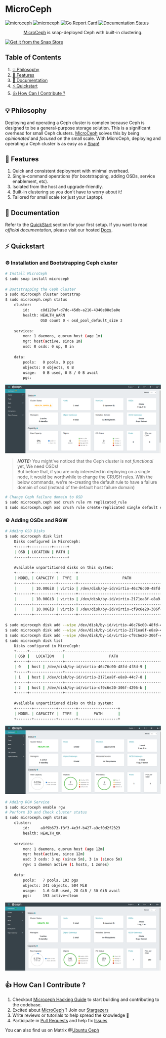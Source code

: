 # MicroCeph

[![microceph](https://snapcraft.io/microceph/badge.svg)](https://snapcraft.io/microceph)
[![microceph](https://snapcraft.io/microceph/trending.svg?name=0)](https://snapcraft.io/microceph)
[![Go Report Card](https://goreportcard.com/badge/github.com/canonical/microceph/microceph)](https://goreportcard.com/report/github.com/canonical/microceph/microceph)
[![Documentation Status](https://readthedocs.com/projects/canonical-microceph/badge/?version=latest)](https://canonical-microceph.readthedocs-hosted.com/en/latest/?badge=latest)

<p align="center">
<a href="https://snapcraft.io/microceph">MicroCeph</a> is snap-deployed Ceph with built-in clustering.
</p>

[![Get it from the Snap Store](https://snapcraft.io/static/images/badges/en/snap-store-black.svg)](https://snapcraft.io/microceph)


## Table of Contents
1. [💡 Philosophy](#💡-philosophy)
2. [🎯 Features](#🎯-features)
3. [📖 Documentation](#📖-documentation)
4. [⚡️ Quickstart](#⚡️-quickstart)
5. [👍 How Can I Contribute ?](#👍-how-can-i-contribute)

## 💡 Philosophy

Deploying and operating a Ceph cluster is complex because Ceph is designed to be a general-purpose storage solution. This is a significant overhead for small Ceph clusters. [MicroCeph](https://snapcraft.io/microceph) solves this by being _opinionated_ and _focused_ on the small scale. With MicroCeph, deploying and operating a Ceph cluster is as easy as a [Snap!](https://snapcraft.io/microceph)

## 🎯 Features

1. Quick and consistent deployment with minimal overhead.
2. Single-command operations (for bootstrapping, adding OSDs, service enablement, etc).
3. Isolated from the host and upgrade-friendly.
4. Built-in clustering so you don't have to worry about it!
5. Tailored for small scale (or just your Laptop).

## 📖 Documentation

Refer to the [QuickStart](#⚡️-quickstart) section for your first setup. If you want to read _official_ _documentation_, please visit our hosted [Docs](https://canonical-microceph.readthedocs-hosted.com/en/latest/).

## ⚡️ Quickstart

### ⚙️ Installation and Bootstrapping Ceph cluster
```bash
# Install MicroCeph
$ sudo snap install microceph

# Bootstrapping the Ceph Cluster
$ sudo microceph cluster bootstrap
$ sudo microceph.ceph status
    cluster:
        id:     c8d120af-d7dc-45db-a216-4340e88e5a0e
        health: HEALTH_WARN
                OSD count 0 < osd_pool_default_size 3
    
    services:
        mon: 1 daemons, quorum host (age 1m)
        mgr: host(active, since 1m)
        osd: 0 osds: 0 up, 0 in
    
    data:
        pools:   0 pools, 0 pgs
        objects: 0 objects, 0 B
        usage:   0 B used, 0 B / 0 B avail
        pgs: 
```

![Dashboard](/assets/bootstrap.png)

> **_NOTE:_**
You might've noticed that the Ceph cluster is not _functional_ yet, We need OSDs!<br>
But before that, if you are only interested in deploying on a single node, it would be worthwhile to change the CRUSH rules. With the below commands, we're re-creating the default rule to have a failure domain of osd (instead of the default host failure domain)

```bash
# Change Ceph failure domain to OSD
$ sudo microceph.ceph osd crush rule rm replicated_rule
$ sudo microceph.ceph osd crush rule create-replicated single default osd
```
### ⚙️ Adding OSDs and RGW
```bash
# Adding OSD Disks
$ sudo microceph disk list
    Disks configured in MicroCeph:
    +-----+----------+------+
    | OSD | LOCATION | PATH |
    +-----+----------+------+

    Available unpartitioned disks on this system:
    +-------+----------+--------+---------------------------------------------+
    | MODEL | CAPACITY |  TYPE  |                    PATH                     |
    +-------+----------+--------+---------------------------------------------+
    |       | 10.00GiB | virtio | /dev/disk/by-id/virtio-46c76c00-48fd-4f8d-9 |
    +-------+----------+--------+---------------------------------------------+
    |       | 10.00GiB | virtio | /dev/disk/by-id/virtio-2171ea8f-e8a9-44c7-8 |
    +-------+----------+--------+---------------------------------------------+
    |       | 10.00GiB | virtio | /dev/disk/by-id/virtio-cf9c6e20-306f-4296-b |
    +-------+----------+--------+---------------------------------------------+

$ sudo microceph disk add --wipe /dev/disk/by-id/virtio-46c76c00-48fd-4f8d-9
$ sudo microceph disk add --wipe /dev/disk/by-id/virtio-2171ea8f-e8a9-44c7-8
$ sudo microceph disk add --wipe /dev/disk/by-id/virtio-cf9c6e20-306f-4296-b
$ sudo microceph disk list
    Disks configured in MicroCeph:
    +-----+---------------+---------------------------------------------+
    | OSD |   LOCATION    |                    PATH                     |
    +-----+---------------+---------------------------------------------+
    | 0   | host | /dev/disk/by-id/virtio-46c76c00-48fd-4f8d-9 |
    +-----+---------------+---------------------------------------------+
    | 1   | host | /dev/disk/by-id/virtio-2171ea8f-e8a9-44c7-8 |
    +-----+---------------+---------------------------------------------+
    | 2   | host | /dev/disk/by-id/virtio-cf9c6e20-306f-4296-b |
    +-----+---------------+---------------------------------------------+

    Available unpartitioned disks on this system:
    +-------+----------+--------+------------------+
    | MODEL | CAPACITY |  TYPE  |       PATH       |
    +-------+----------+--------+------------------+
```

![Dashboard](/assets/add_osd.png)

```bash
# Adding RGW Service
$ sudo microceph enable rgw
# Perform IO and Check cluster status
$ sudo microceph.ceph status
    cluster:
        id:     a8f9b673-f3f3-4e3f-b427-a9cf0d2f2323
        health: HEALTH_OK
    
    services:
        mon: 1 daemons, quorum host (age 12m)
        mgr: host(active, since 12m)
        osd: 3 osds: 3 up (since 5m), 3 in (since 5m)
        rgw: 1 daemon active (1 hosts, 1 zones)
    
    data:
        pools:   7 pools, 193 pgs
        objects: 341 objects, 504 MiB
        usage:   1.6 GiB used, 28 GiB / 30 GiB avail
        pgs:     193 active+clean
```

![Dashboard](/assets/enable_rgw.png)

## 👍 How Can I Contribute ?

1. Checkout [Microceph Hacking Guide](/HACKING.md) to start building and contributing to the codebase.
2. Excited about [MicroCeph](https://snapcraft.io/microceph) ? Join our [Stargazers](https://github.com/canonical/microceph/stargazers)
3. Write reviews or tutorials to help spread the knowledge 📖
4. Participate in [Pull Requests](https://github.com/canonical/microceph/pulls) and help fix [Issues](https://github.com/canonical/microceph/issues)

You can also find us on Matrix @[Ubuntu Ceph](https://matrix.to/#/#ubuntu-ceph:matrix.org)
